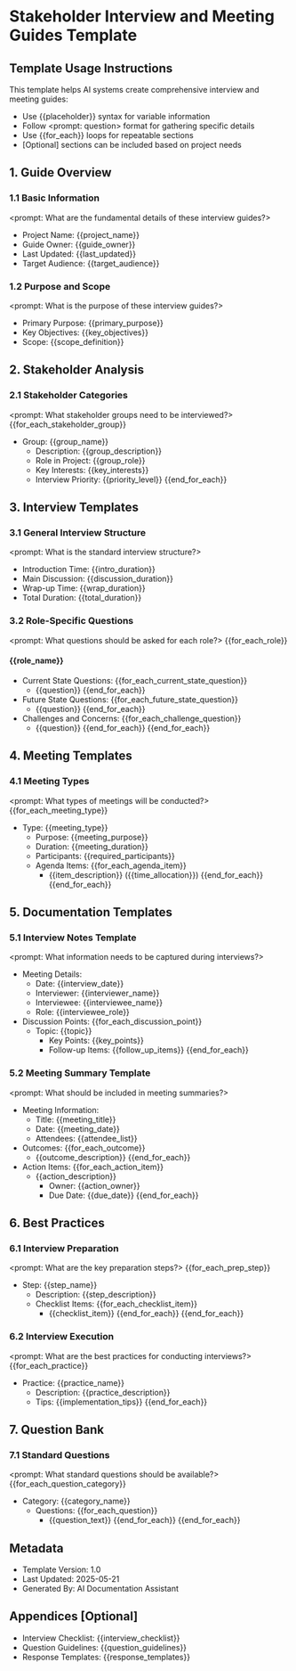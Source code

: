 ﻿# Stakeholder Interview and Meeting Guides Template

## Template Usage Instructions

This template helps AI systems create comprehensive interview and meeting guides:
- Use {{placeholder}} syntax for variable information
- Follow <prompt: question> format for gathering specific details
- Use {{for_each}} loops for repeatable sections
- [Optional] sections can be included based on project needs

## 1. Guide Overview

### 1.1 Basic Information
<prompt: What are the fundamental details of these interview guides?>
- Project Name: {{project_name}}
- Guide Owner: {{guide_owner}}
- Last Updated: {{last_updated}}
- Target Audience: {{target_audience}}

### 1.2 Purpose and Scope
<prompt: What is the purpose of these interview guides?>
- Primary Purpose: {{primary_purpose}}
- Key Objectives: {{key_objectives}}
- Scope: {{scope_definition}}

## 2. Stakeholder Analysis

### 2.1 Stakeholder Categories
<prompt: What stakeholder groups need to be interviewed?>
{{for_each_stakeholder_group}}
- Group: {{group_name}}
  - Description: {{group_description}}
  - Role in Project: {{group_role}}
  - Key Interests: {{key_interests}}
  - Interview Priority: {{priority_level}}
{{end_for_each}}

## 3. Interview Templates

### 3.1 General Interview Structure
<prompt: What is the standard interview structure?>
- Introduction Time: {{intro_duration}}
- Main Discussion: {{discussion_duration}}
- Wrap-up Time: {{wrap_duration}}
- Total Duration: {{total_duration}}

### 3.2 Role-Specific Questions
<prompt: What questions should be asked for each role?>
{{for_each_role}}
#### {{role_name}}
- Current State Questions:
{{for_each_current_state_question}}
  - {{question}}
{{end_for_each}}
- Future State Questions:
{{for_each_future_state_question}}
  - {{question}}
{{end_for_each}}
- Challenges and Concerns:
{{for_each_challenge_question}}
  - {{question}}
{{end_for_each}}
{{end_for_each}}

## 4. Meeting Templates

### 4.1 Meeting Types
<prompt: What types of meetings will be conducted?>
{{for_each_meeting_type}}
- Type: {{meeting_type}}
  - Purpose: {{meeting_purpose}}
  - Duration: {{meeting_duration}}
  - Participants: {{required_participants}}
  - Agenda Items:
{{for_each_agenda_item}}
    - {{item_description}} ({{time_allocation}})
{{end_for_each}}
{{end_for_each}}

## 5. Documentation Templates

### 5.1 Interview Notes Template
<prompt: What information needs to be captured during interviews?>
- Meeting Details:
  - Date: {{interview_date}}
  - Interviewer: {{interviewer_name}}
  - Interviewee: {{interviewee_name}}
  - Role: {{interviewee_role}}
- Discussion Points:
{{for_each_discussion_point}}
  - Topic: {{topic}}
    - Key Points: {{key_points}}
    - Follow-up Items: {{follow_up_items}}
{{end_for_each}}

### 5.2 Meeting Summary Template
<prompt: What should be included in meeting summaries?>
- Meeting Information:
  - Title: {{meeting_title}}
  - Date: {{meeting_date}}
  - Attendees: {{attendee_list}}
- Outcomes:
{{for_each_outcome}}
  - {{outcome_description}}
{{end_for_each}}
- Action Items:
{{for_each_action_item}}
  - {{action_description}}
    - Owner: {{action_owner}}
    - Due Date: {{due_date}}
{{end_for_each}}

## 6. Best Practices

### 6.1 Interview Preparation
<prompt: What are the key preparation steps?>
{{for_each_prep_step}}
- Step: {{step_name}}
  - Description: {{step_description}}
  - Checklist Items:
{{for_each_checklist_item}}
    - {{checklist_item}}
{{end_for_each}}
{{end_for_each}}

### 6.2 Interview Execution
<prompt: What are the best practices for conducting interviews?>
{{for_each_practice}}
- Practice: {{practice_name}}
  - Description: {{practice_description}}
  - Tips: {{implementation_tips}}
{{end_for_each}}

## 7. Question Bank

### 7.1 Standard Questions
<prompt: What standard questions should be available?>
{{for_each_question_category}}
- Category: {{category_name}}
  - Questions:
{{for_each_question}}
    - {{question_text}}
{{end_for_each}}
{{end_for_each}}

## Metadata
- Template Version: 1.0
- Last Updated: 2025-05-21
- Generated By: AI Documentation Assistant

## Appendices [Optional]
- Interview Checklist: {{interview_checklist}}
- Question Guidelines: {{question_guidelines}}
- Response Templates: {{response_templates}}
